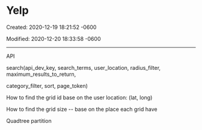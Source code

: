 # Yelp

Created: 2020-12-19 18:21:52 -0600

Modified: 2020-12-20 18:33:58 -0600

---

API





search(api_dev_key, search_terms, user_location, radius_filter, maximum_results_to_return,

category_filter, sort, page_token)







How to find the grid id base on the user location: (lat, long)



How to find the grid size -- base on the place each grid have



Quadtree partition
